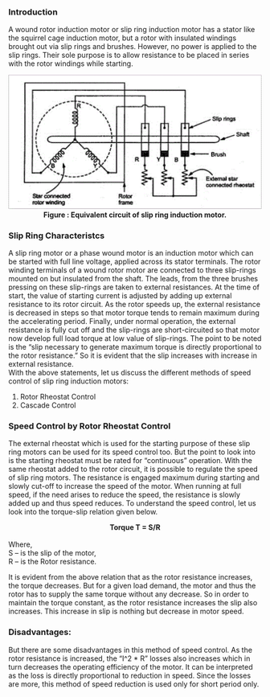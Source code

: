 ### Introduction


A wound rotor induction motor or slip ring induction motor has a stator like the squirrel cage induction motor, but a rotor with insulated windings brought out via slip rings and brushes. However, no power is applied to the slip rings. Their sole purpose is to allow resistance to be placed in series with the rotor windings while starting. 


<center><img src="images/3-phase-induction-motor.gif"><br>
<b>Figure : Equivalent circuit of slip ring induction motor.</b></center>

### Slip Ring Characteristcs 

A slip ring motor or a phase wound motor is an induction motor which can be started with full line voltage, applied across its stator terminals. The rotor winding terminals of a wound rotor motor are connected to three slip-rings mounted on but insulated from the shaft. The leads, from the three brushes pressing on these slip-rings are taken to external resistances. At the time of start, the value of starting current is adjusted by adding up external resistance to its rotor circuit. As the rotor speeds up, the external resistance is decreased in steps so that motor torque tends to remain maximum during the accelerating period. Finally, under normal operation, the external resistance is fully cut off and the slip-rings are short-circuited so that motor now develop full load torque at low value of slip-rings. The point to be noted is the “slip necessary to generate maximum torque is directly proportional to the rotor resistance.” So it is evident that the slip increases with increase in external resistance.<br> 
With the above statements, let us discuss the different methods of speed control of slip ring induction motors:<br>
1. Rotor Rheostat Control 
2. Cascade Control

### Speed Control by Rotor Rheostat Control

The external rheostat which is used for the starting purpose of these slip ring motors can be used for its speed control too. But the point to look into is the starting rheostat must be rated for “continuous” operation. With the same rheostat added to the rotor circuit, it is possible to regulate the speed of slip ring motors. The resistance is engaged maximum during starting and slowly cut-off to increase the speed of the motor. When running at full speed, if the need arises to reduce the speed, the resistance is slowly added up and thus speed reduces. To understand the speed control, let us look into the torque-slip relation given below. 
<br>

<center><b>Torque T = S/R</b></center><br>
Where, <br>
S – is the slip of the motor,<br>
R – is the Rotor resistance.<br>

It is evident from the above relation that as the rotor resistance increases, the torque decreases. But for a given load demand, the motor and thus the rotor has to supply the same torque without any decrease. So in order to maintain the torque constant, as the rotor resistance increases the slip also increases. This increase in slip is nothing but decrease in motor speed.<br>


### Disadvantages:
 
But there are some disadvantages in this method of speed control. As the rotor resistance is increased, the “I^2 * R” losses also increases which in turn decreases the operating efficiency of the motor. It can be interpreted as the loss is directly proportional to reduction in speed. Since the losses are more, this method of speed reduction is used only for short period only.
